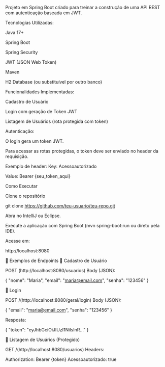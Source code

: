 Projeto em Spring Boot criado para treinar a construção de uma API REST com autenticação baseada em JWT.

Tecnologias Utilizadas:

Java 17+

Spring Boot

Spring Security

JWT (JSON Web Token)

Maven

H2 Database (ou substituível por outro banco)

Funcionalidades Implementadas:

Cadastro de Usuário

Login com geração de Token JWT

Listagem de Usuários (rota protegida com token)


 Autenticação:

O login gera um token JWT.

Para acessar as rotas protegidas, o token deve ser enviado no header da requisição.

Exemplo de header:
Key: Acessoautorizado

Value: Bearer {seu_token_aqui}


 Como Executar

Clone o repositório

git clone https://github.com/teu-usuario/teu-repo.git


Abra no IntelliJ ou Eclipse.

Execute a aplicação com Spring Boot (mvn spring-boot:run ou direto pela IDE).

Acesse em:

http://localhost:8080

📖 Exemplos de Endpoints
🔹 Cadastro de Usuário

POST (http://localhost:8080/usuarios)
Body (JSON):

{
  "nome": "Maria",
  "email": "maria@email.com",
  "senha": "123456"
}

🔹 Login

POST /(http://localhost:8080/geral/login)
Body (JSON):

{
  "email": "maria@email.com",
  "senha": "123456"
}


Resposta:

{
  "token": "eyJhbGciOiJIUzI1NiIsInR..."
}

🔹 Listagem de Usuários (Protegido)

GET /(http://localhost:8080/usuarios)
Headers:

Authorization: Bearer {token}
Acessoautorizado: true
